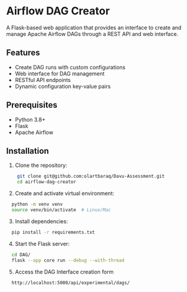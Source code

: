 # Airflow DAG Creator

A Flask-based web application that provides an interface to create and manage Apache Airflow DAGs through a REST API and web interface.

## Features

- Create DAG runs with custom configurations
- Web interface for DAG management
- RESTful API endpoints
- Dynamic configuration key-value pairs

## Prerequisites

- Python 3.8+
- Flask
- Apache Airflow

## Installation

1. Clone the repository:

```bash
    git clone git@github.com:olartbaraq/Davu-Assessment.git
    cd airflow-dag-creator
```

2. Create and activate virtual environment:

```bash
  python -m venv venv
  source venv/bin/activate  # Linux/Mac
```

3. Install dependencies:

```bash
  pip install -r requirements.txt
```

4. Start the Flask server:

```bash
  cd DAG/
  flask --app core run --debug --with-thread
```

5. Access the DAG Interface creation form

```bash
  http://localhost:5000/api/experimental/dags/
```
